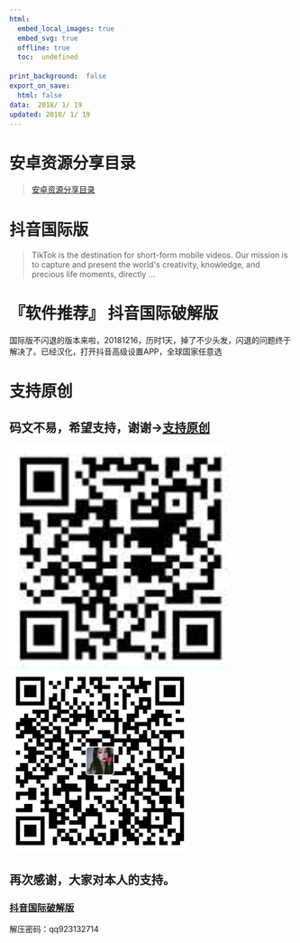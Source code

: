 ```yaml
---
html:
  embed_local_images: true
  embed_svg: true
  offline: true
  toc:  undefined

print_background:  false
export_on_save:
  html: false
data:  2018/ 1/ 19
updated: 2018/ 1/ 19
---
```




# 安卓资源分享目录

> [安卓资源分享目录](https://blog.csdn.net/qq923132714/article/details/83059823 "安卓资源分享目录")

# 抖音国际版

> TikTok is the destination for short-form mobile videos. Our mission is to capture and present the world's creativity, knowledge, and precious life moments, directly ...

# 『软件推荐』 抖音国际破解版

国际版不闪退的版本来啦，20181216，历时1天，掉了不少头发，闪退的问题终于解决了。已经汉化，打开抖音高级设置APP，全球国家任意选

# 支持原创
## 码文不易，希望支持，谢谢->**[支持原创](http://blog.csdn.net/qq923132714/article/details/79399145)**
![微信支付](https://raw.githubusercontent.com/923132714/my_picture/master/blog/support/weixin.png)![微信支付](https://raw.githubusercontent.com/923132714/my_picture/master/blog/support/支付宝.png)
## 再次感谢，大家对本人的支持。

### [抖音国际破解版](http://u16848854.ctfile.net/fs/16848854-331945446 "抖音国际破解版")

解压密码：qq923132714
